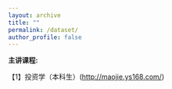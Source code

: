 ```yaml
---
layout: archive
title: ""
permalink: /dataset/
author_profile: false
---
```


<strong>主讲课程:</strong>

【1】投资学（本科生）(http://maojie.ys168.com/)